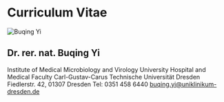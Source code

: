 # Curriculum Vitae
![Buqing Yi](https://user-images.githubusercontent.com/93262080/200172685-a16c256e-7a0f-4dae-be2c-272db4e979b9.jpeg)
## Dr. rer. nat. Buqing Yi

Institute of Medical Microbiology and Virology
University Hospital and Medical Faculty Carl-Gustav-Carus
Technische Universität Dresden
Fiedlerstr. 42, 01307 Dresden
Tel: 0351 458 6440
buqing.yi@uniklinikum-dresden.de



